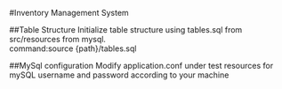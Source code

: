 #Inventory Management System

##Table Structure
Initialize table structure using tables.sql from src/resources from mysql.<br />
command:source {path}/tables.sql

##MySql configuration
Modify application.conf under test resources for mySQL username and password according to your machine
